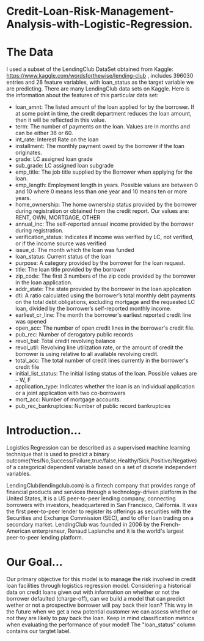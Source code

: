 # Credit-Loan-Risk-Management-Analysis-with-Logistic-Regression.
# The Data
I used a subset of the LendingClub DataSet obtained from Kaggle: https://www.kaggle.com/wordsforthewise/lending-club , includes 396030 entries and 28 feature variables, with loan_status as the target variable we are predicting.
There are many LendingClub data sets on Kaggle. Here is the information about the features of this particular data set:

* loan_amnt: The listed amount of the loan applied for by the borrower. If at some point in time, the credit department reduces the loan amount, then it will be reflected in this value.
* term: The number of payments on the loan. Values are in months and can be either 36 or 60.
* int_rate: Interest Rate on the loan
* installment: The monthly payment owed by the borrower if the loan originates.
* grade: LC assigned loan grade
* sub_grade: LC assigned loan subgrade
* emp_title: The job title supplied by the Borrower when applying for the loan.
* emp_length: Employment length in years. Possible values are between 0 and 10 where 0 means less than one year and 10 means ten or more years.
* home_ownership: The home ownership status provided by the borrower during registration or obtained from the credit report. Our values are: RENT, OWN, MORTGAGE, OTHER
* annual_inc: The self-reported annual income provided by the borrower during registration.
* verification_status: Indicates if income was verified by LC, not verified, or if the income source was verified
* issue_d: The month which the loan was funded
* loan_status: Current status of the loan
* purpose: A category provided by the borrower for the loan request.
* title: The loan title provided by the borrower
* zip_code: The first 3 numbers of the zip code provided by the borrower in the loan application.
* addr_state: The state provided by the borrower in the loan application
* dti: A ratio calculated using the borrower’s total monthly debt payments on the total debt obligations, excluding mortgage and the requested LC loan, divided by the borrower’s self-reported monthly income.
* earliest_cr_line: The month the borrower's earliest reported credit line was opened
* open_acc: The number of open credit lines in the borrower's credit file.
* pub_rec: Number of derogatory public records
* revol_bal: Total credit revolving balance
* revol_util: Revolving line utilization rate, or the amount of credit the borrower is using relative to all available revolving credit.
* total_acc: The total number of credit lines currently in the borrower's credit file
* initial_list_status: The initial listing status of the loan. Possible values are – W, F
* application_type: Indicates whether the loan is an individual application or a joint application with two co-borrowers
* mort_acc: Number of mortgage accounts.
* pub_rec_bankruptcies: Number of public record bankruptcies

# Introduction...
Logistics Regression can be described as a supervised machine learning technique that is used to predict a binary outcome(Yes/No,Success/Failure,true/false,Healthy/Sick,Positive/Negative) of a categorical dependent variable based on a set of discrete independent variables.

LendingClub(lendingclub.com) is a fintech company that provides range of financial products and services through a technology-driven platform in the United States, It is a US peer-to-peer lending company, connecting borrowers with investors, headquartered in San Francisco, California. It was the first peer-to-peer lender to register its offerings as securities with the Securities and Exchange Commission (SEC), and to offer loan trading on a secondary market. LendingClub was founded in 2006 by the French-American enterpreneur, Renaud Laplanche and it is the world's largest peer-to-peer lending platform.

# Our Goal...
Our primary objective for this model is to manage the risk involved in credit loan facilities through logistics regression model. 
Considering a historical data on credit loans given out with information on whether or not the borrower defaulted (charge-off), can we build a model that can predict wether or not a prospective borrower will pay back their loan? This way in the future when we get a new potential customer we can assess whether or not they are likely to pay back the loan. Keep in mind classification metrics when evaluating the performance of your model! The "loan_status" column contains our targtet label.
